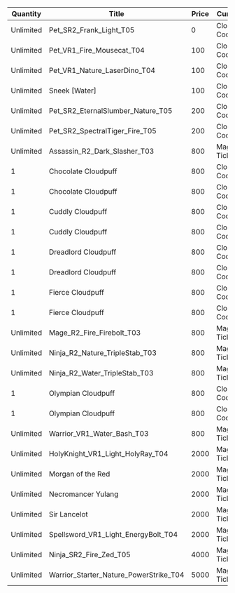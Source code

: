 | Quantity | Title | Price | Currency |  Requirement |
| -------- | ----- | ----- | -------- |  ----------- |
| Unlimited | Pet_SR2_Frank_Light_T05 | 0 | Cloudpuff Cookies |  |
| Unlimited | Pet_VR1_Fire_Mousecat_T04 | 100 | Cloudpuff Cookies |  |
| Unlimited | Pet_VR1_Nature_LaserDino_T04 | 100 | Cloudpuff Cookies |  |
| Unlimited | Sneek [Water] | 100 | Cloudpuff Cookies |  |
| Unlimited | Pet_SR2_EternalSlumber_Nature_T05 | 200 | Cloudpuff Cookies |  |
| Unlimited | Pet_SR2_SpectralTiger_Fire_T05 | 200 | Cloudpuff Cookies |  |
| Unlimited | Assassin_R2_Dark_Slasher_T03 | 800 | Magic Tickets |  |
| 1 | Chocolate Cloudpuff | 800 | Cloudpuff Cookies |  |
| 1 | Chocolate Cloudpuff | 800 | Cloudpuff Cookies |  |
| 1 | Cuddly Cloudpuff | 800 | Cloudpuff Cookies |  |
| 1 | Cuddly Cloudpuff | 800 | Cloudpuff Cookies |  |
| 1 | Dreadlord Cloudpuff | 800 | Cloudpuff Cookies |  |
| 1 | Dreadlord Cloudpuff | 800 | Cloudpuff Cookies |  |
| 1 | Fierce Cloudpuff | 800 | Cloudpuff Cookies |  |
| 1 | Fierce Cloudpuff | 800 | Cloudpuff Cookies |  |
| Unlimited | Mage_R2_Fire_Firebolt_T03 | 800 | Magic Tickets |  |
| Unlimited | Ninja_R2_Nature_TripleStab_T03 | 800 | Magic Tickets |  |
| Unlimited | Ninja_R2_Water_TripleStab_T03 | 800 | Magic Tickets |  |
| 1 | Olympian Cloudpuff | 800 | Cloudpuff Cookies |  |
| 1 | Olympian Cloudpuff | 800 | Cloudpuff Cookies |  |
| Unlimited | Warrior_VR1_Water_Bash_T03 | 800 | Magic Tickets |  |
| Unlimited | HolyKnight_VR1_Light_HolyRay_T04 | 2000 | Magic Tickets |  |
| Unlimited | Morgan of the Red | 2000 | Magic Tickets |  |
| Unlimited | Necromancer Yulang | 2000 | Magic Tickets |  |
| Unlimited | Sir Lancelot | 2000 | Magic Tickets |  |
| Unlimited | Spellsword_VR1_Light_EnergyBolt_T04 | 2000 | Magic Tickets |  |
| Unlimited | Ninja_SR2_Fire_Zed_T05 | 4000 | Magic Tickets |  |
| Unlimited | Warrior_Starter_Nature_PowerStrike_T04 | 5000 | Magic Tickets |  |
